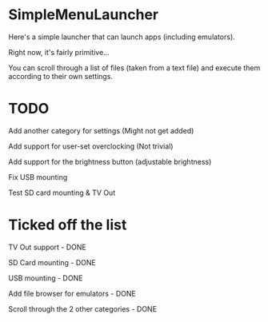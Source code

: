 SimpleMenuLauncher
==================

Here's a simple launcher that can launch apps (including emulators).

Right now, it's fairly primitive... 

You can scroll through a list of files (taken from a text file) and execute them according to their own settings.

TODO
====

Add another category for settings (Might not get added)

Add support for user-set overclocking (Not trivial)

Add support for the brightness button (adjustable brightness)

Fix USB mounting

Test SD card mounting & TV Out


Ticked off the list
====================

TV Out support - DONE

SD Card mounting - DONE

USB mounting - DONE

Add file browser for emulators - DONE

Scroll through the 2 other categories - DONE
